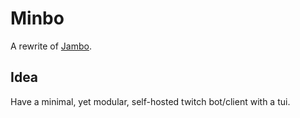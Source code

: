 # Minbo

A rewrite of [Jambo](https://github.com/Nertsal/jambo).

## Idea

Have a minimal, yet modular, self-hosted twitch bot/client with a tui.
